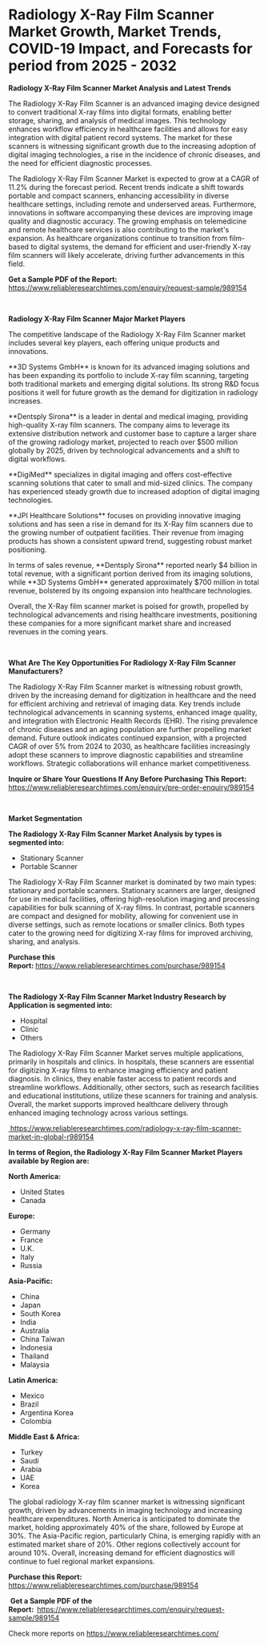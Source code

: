 <p><h1>Radiology X-Ray Film Scanner Market Growth, Market Trends, COVID-19 Impact, and Forecasts for period from 2025 - 2032</h1></p><p><strong>Radiology X-Ray Film Scanner Market Analysis and Latest Trends</strong></p>
<p><p>The Radiology X-Ray Film Scanner is an advanced imaging device designed to convert traditional X-ray films into digital formats, enabling better storage, sharing, and analysis of medical images. This technology enhances workflow efficiency in healthcare facilities and allows for easy integration with digital patient record systems. The market for these scanners is witnessing significant growth due to the increasing adoption of digital imaging technologies, a rise in the incidence of chronic diseases, and the need for efficient diagnostic processes.</p><p>The Radiology X-Ray Film Scanner Market is expected to grow at a CAGR of 11.2% during the forecast period. Recent trends indicate a shift towards portable and compact scanners, enhancing accessibility in diverse healthcare settings, including remote and underserved areas. Furthermore, innovations in software accompanying these devices are improving image quality and diagnostic accuracy. The growing emphasis on telemedicine and remote healthcare services is also contributing to the market's expansion. As healthcare organizations continue to transition from film-based to digital systems, the demand for efficient and user-friendly X-ray film scanners will likely accelerate, driving further advancements in this field.</p></p>
<p><strong>Get a Sample PDF of the Report:&nbsp;</strong> <a href="https://www.reliableresearchtimes.com/enquiry/request-sample/989154?utm_campaign=3358&utm_medium=2&utm_source=Github&utm_content=ia&utm_term=22032025&utm_id=radiology-x-ray-film-scanner">https://www.reliableresearchtimes.com/enquiry/request-sample/989154</a></p>
<p>&nbsp;</p>
<p><strong>Radiology X-Ray Film Scanner Major Market Players</strong></p>
<p><p>The competitive landscape of the Radiology X-Ray Film Scanner market includes several key players, each offering unique products and innovations. </p><p>**3D Systems GmbH** is known for its advanced imaging solutions and has been expanding its portfolio to include X-ray film scanning, targeting both traditional markets and emerging digital solutions. Its strong R&D focus positions it well for future growth as the demand for digitization in radiology increases.</p><p>**Dentsply Sirona** is a leader in dental and medical imaging, providing high-quality X-ray film scanners. The company aims to leverage its extensive distribution network and customer base to capture a larger share of the growing radiology market, projected to reach over $500 million globally by 2025, driven by technological advancements and a shift to digital workflows.</p><p>**DigiMed** specializes in digital imaging and offers cost-effective scanning solutions that cater to small and mid-sized clinics. The company has experienced steady growth due to increased adoption of digital imaging technologies. </p><p>**JPI Healthcare Solutions** focuses on providing innovative imaging solutions and has seen a rise in demand for its X-Ray film scanners due to the growing number of outpatient facilities. Their revenue from imaging products has shown a consistent upward trend, suggesting robust market positioning.</p><p>In terms of sales revenue, **Dentsply Sirona** reported nearly $4 billion in total revenue, with a significant portion derived from its imaging solutions, while **3D Systems GmbH** generated approximately $700 million in total revenue, bolstered by its ongoing expansion into healthcare technologies. </p><p>Overall, the X-Ray film scanner market is poised for growth, propelled by technological advancements and rising healthcare investments, positioning these companies for a more significant market share and increased revenues in the coming years.</p></p>
<p>&nbsp;</p>
<p><strong>What Are The Key Opportunities For Radiology X-Ray Film Scanner Manufacturers?</strong></p>
<p><p>The Radiology X-Ray Film Scanner market is witnessing robust growth, driven by the increasing demand for digitization in healthcare and the need for efficient archiving and retrieval of imaging data. Key trends include technological advancements in scanning systems, enhanced image quality, and integration with Electronic Health Records (EHR). The rising prevalence of chronic diseases and an aging population are further propelling market demand. Future outlook indicates continued expansion, with a projected CAGR of over 5% from 2024 to 2030, as healthcare facilities increasingly adopt these scanners to improve diagnostic capabilities and streamline workflows. Strategic collaborations will enhance market competitiveness.</p></p>
<p><strong>Inquire or Share Your Questions If Any Before Purchasing This Report:</strong> <a href="https://www.reliableresearchtimes.com/enquiry/pre-order-enquiry/989154?utm_campaign=3358&utm_medium=2&utm_source=Github&utm_content=ia&utm_term=22032025&utm_id=radiology-x-ray-film-scanner">https://www.reliableresearchtimes.com/enquiry/pre-order-enquiry/989154</a></p>
<p>&nbsp;</p>
<p><strong>Market Segmentation</strong></p>
<p><strong>The Radiology X-Ray Film Scanner Market Analysis by types is segmented into:</strong></p>
<p><ul><li>Stationary Scanner</li><li>Portable Scanner</li></ul></p>
<p><p>The Radiology X-Ray Film Scanner market is dominated by two main types: stationary and portable scanners. Stationary scanners are larger, designed for use in medical facilities, offering high-resolution imaging and processing capabilities for bulk scanning of X-ray films. In contrast, portable scanners are compact and designed for mobility, allowing for convenient use in diverse settings, such as remote locations or smaller clinics. Both types cater to the growing need for digitizing X-ray films for improved archiving, sharing, and analysis.</p></p>
<p><strong>Purchase this Report:&nbsp;</strong><a href="https://www.reliableresearchtimes.com/purchase/989154?utm_campaign=3358&utm_medium=2&utm_source=Github&utm_content=ia&utm_term=22032025&utm_id=radiology-x-ray-film-scanner">https://www.reliableresearchtimes.com/purchase/989154</a></p>
<p>&nbsp;</p>
<p><strong>The Radiology X-Ray Film Scanner Market Industry Research by Application is segmented into:</strong></p>
<p><ul><li>Hospital</li><li>Clinic</li><li>Others</li></ul></p>
<p><p>The Radiology X-Ray Film Scanner Market serves multiple applications, primarily in hospitals and clinics. In hospitals, these scanners are essential for digitizing X-ray films to enhance imaging efficiency and patient diagnosis. In clinics, they enable faster access to patient records and streamline workflows. Additionally, other sectors, such as research facilities and educational institutions, utilize these scanners for training and analysis. Overall, the market supports improved healthcare delivery through enhanced imaging technology across various settings.</p></p>
<p><a href="https://www.reliableresearchtimes.com/radiology-x-ray-film-scanner-market-in-global-r989154?utm_campaign=3358&utm_medium=2&utm_source=Github&utm_content=ia&utm_term=22032025&utm_id=radiology-x-ray-film-scanner">&nbsp;https://www.reliableresearchtimes.com/radiology-x-ray-film-scanner-market-in-global-r989154</a></p>
<p><strong>In terms of Region, the Radiology X-Ray Film Scanner Market Players available by Region are:</strong></p>
<p>
    <p> <strong> North America: </strong>
        <ul>
            <li>United States</li>
            <li>Canada</li>
        </ul>
        </p> 
    <p> <strong> Europe: </strong>
        <ul>
            <li>Germany</li>
            <li>France</li>
            <li>U.K.</li>
            <li>Italy</li>
            <li>Russia</li>
        </ul>
        </p> 
    <p> <strong> Asia-Pacific: </strong>
        <ul>
            <li>China</li>
            <li>Japan</li>
            <li>South Korea</li>
            <li>India</li>
            <li>Australia</li>
            <li>China Taiwan</li>
            <li>Indonesia</li>
            <li>Thailand</li>
            <li>Malaysia</li>
        </ul>
        </p> 
    <p> <strong> Latin America: </strong>
        <ul>
            <li>Mexico</li>
            <li>Brazil</li>
            <li>Argentina Korea</li>
            <li>Colombia</li>
        </ul>
        </p> 
    <p> <strong> Middle East & Africa: </strong>
        <ul>
            <li>Turkey</li>
            <li>Saudi</li>
            <li>Arabia</li>
            <li>UAE</li>
            <li>Korea</li>
        </ul>
    </p>
    </p>
<p><p>The global radiology X-ray film scanner market is witnessing significant growth, driven by advancements in imaging technology and increasing healthcare expenditures. North America is anticipated to dominate the market, holding approximately 40% of the share, followed by Europe at 30%. The Asia-Pacific region, particularly China, is emerging rapidly with an estimated market share of 20%. Other regions collectively account for around 10%. Overall, increasing demand for efficient diagnostics will continue to fuel regional market expansions.</p></p>
<p><strong>Purchase this Report: </strong><a href="https://www.reliableresearchtimes.com/purchase/989154?utm_campaign=3358&utm_medium=2&utm_source=Github&utm_content=ia&utm_term=22032025&utm_id=radiology-x-ray-film-scanner">https://www.reliableresearchtimes.com/purchase/989154</a></p>
<p>&nbsp;<strong>Get a Sample PDF of the Report:&nbsp;&nbsp;</strong><a href="https://www.reliableresearchtimes.com/enquiry/request-sample/989154?utm_campaign=3358&utm_medium=2&utm_source=Github&utm_content=ia&utm_term=22032025&utm_id=radiology-x-ray-film-scanner">https://www.reliableresearchtimes.com/enquiry/request-sample/989154</a></p>
<p><strong></strong></p>
<p>Check more reports on <a href="https://www.reliableresearchtimes.com/?utm_campaign=3358&utm_medium=2&utm_source=Github&utm_content=ia&utm_term=22032025&utm_id=radiology-x-ray-film-scanner">https://www.reliableresearchtimes.com/</a></p>